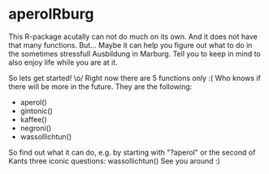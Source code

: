# aperolRburg


This R-package acutally can not do much on its own. And it does not have that many functions. But...
Maybe it can help you figure out what to do in the sometimes stressfull Ausbildung in Marburg. Tell you to keep in mind to also enjoy life while you are at it.
       
So lets get started! \o/
Right now there are 5 functions only :( Who knows if there will be more in the future.
They are the following:
- aperol()
- gintonic()
- kaffee()
- negroni()
- wassollichtun()

So find out what it can do, e.g. by starting with "?aperol" or the second of Kants three iconic questions: wassollichtun()
See you around :)
